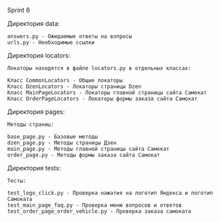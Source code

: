 Sprint 6

Директория data:
    
    answers.py - Ожидаемые ответы на вопросы
    urls.py - Необходимые ссылки

Директория locators:
    
    Локаторы находятся в файле locators.py в отдельных классах:

    Класс CommonLocators - Общие локаторы
    Класс DzenLocators - Локаторы страницы Dzen
    Класс MainPageLocators - Локаторы главной страницы сайта Самокат
    Класс OrderPageLocators - Локаторы формы заказа сайта Самокат

Директория pages:

    Методы страниц:

    base_page.py - Базовые методы
    dzen_page.py - Методы страницы Дзен
    main_page.py - Методы главной страницы сайта Самокат
    order_page.py - Методы формы заказа сайта Самокат

Директория tests:

    Тесты:

    test_logo_click.py - Проверка нажатия на логотип Яндекса и логотип Самоката
    test_main_page_faq.py - Проверка меню вопросов и ответов
    test_order_page_order_vehicle.py - Проверка заказа самоката

